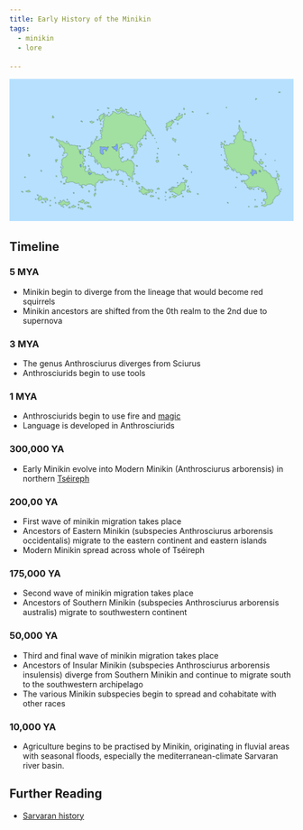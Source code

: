 ```yaml
---
title: Early History of the Minikin
tags:
  - minikin
  - lore
  
---
```

![](images/qherelh-world-map.png)
## Timeline
### 5 MYA
- Minikin begin to diverge from the lineage that would become red squirrels
- Minikin ancestors are shifted from the 0th realm to the 2nd due to supernova
### 3 MYA
 - The genus Anthrosciurus diverges from Sciurus
 - Anthrosciurids begin to use tools
### 1 MYA
- Anthrosciurids begin to use fire and [magic](cosmology/alucinara.md)
- Language is developed in Anthrosciurids
### 300,000 YA
- Early Minikin evolve into Modern Minikin (Anthrosciurus arborensis) in northern [Tséireph](locations/tseireph.md)
### 200,00 YA
- First wave of minikin migration takes place
- Ancestors of Eastern Minikin (subspecies Anthrosciurus arborensis occidentalis) migrate to the eastern continent and eastern islands
- Modern Minikin spread across whole of Tséireph
### 175,000 YA
 - Second wave of minikin migration takes place
 - Ancestors of Southern Minikin (subspecies Anthrosciurus arborensis australis) migrate to southwestern continent
### 50,000 YA
 - Third and final wave of minikin migration takes place
 - Ancestors of Insular Minikin (subspecies Anthrosciurus arborensis insulensis) diverge from Southern Minikin and continue to migrate south to the southwestern archipelago
 - The various Minikin subspecies begin to spread and cohabitate with other races
### 10,000 YA
- Agriculture begins to be practised by Minikin, originating in fluvial areas with seasonal floods, especially the mediterranean-climate Sarvaran river basin.
## Further Reading
- [Sarvaran history](history/morellic-history.md)